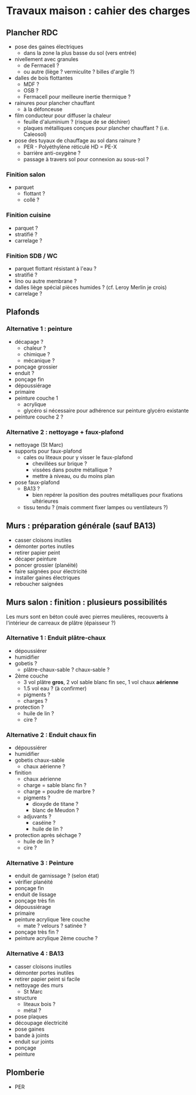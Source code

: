 # Travaux maison : cahier des charges 

## Plancher RDC

- pose des gaines électriques
	- dans la zone la plus basse du sol (vers entrée)
- nivellement avec granules
	- de Fermacell ?
	- ou autre (liège ? vermiculite ? billes d'argile ?)
- dalles de bois flottantes
	- MDF ?
	- OSB ?
	-  Fermacell pour meilleure inertie thermique ?
- rainures pour plancher chauffant
	- à la défonceuse
- film conducteur pour diffuser la chaleur
	- feuille d'aluminium ? (risque de se déchirer)
	- plaques métalliques conçues pour plancher chauffant ? (i.e. Caleosol)
- pose des tuyaux de chauffage au sol dans rainure ?
	- PER - Polyéthylène réticulé HD = PE-X
	- barrière anti-oxygène ?
	- passage à travers sol pour connexion au sous-sol ?

### Finition salon
- parquet
	- flottant ?
	- collé ?

### Finition cuisine
- parquet ?
- stratifié ?
- carrelage ?

### Finition SDB / WC
- parquet flottant résistant à l'eau ?
- stratifié ?
- lino ou autre membrane ?
- dalles liège spécial pièces humides ? (cf. Leroy Merlin je crois)
- carrelage ?

## Plafonds

### Alternative 1 : peinture
- décapage ?
	- chaleur ?
	- chimique ?
	- mécanique ?
- ponçage grossier
- enduit ?
- ponçage fin
- dépoussiérage
- primaire
- peinture couche 1
	- acrylique
	- glycéro si nécessaire pour adhérence sur peinture glycéro existante
- peinture couche 2 ?

### Alternative 2 : nettoyage + faux-plafond
- nettoyage (St Marc)
- supports pour faux-plafond
	- cales ou liteaux pour y visser le faux-plafond
		- chevillées sur brique ?
		- vissées dans poutre métallique ?
		- mettre à niveau, ou du moins plan
- pose faux-plafond
	- BA13 ?
		- bien repérer la position des poutres métalliques pour fixations ultérieures
	- tissu tendu ? (mais comment fixer lampes ou ventilateurs ?)

## Murs : préparation générale (sauf BA13)

- casser cloisons inutiles
- démonter portes inutiles
- retirer papier peint
- décaper peinture
- poncer grossier (planéité)
- faire saignées pour électricité
- installer gaines électriques
- reboucher saignées

## Murs salon : finition : plusieurs possibilités

Les murs sont en béton coulé avec pierres meulières, recouverts à l'intérieur de carreaux de plâtre (épaisseur ?)

### Alternative 1 : Enduit plâtre-chaux
- dépoussiérer
- humidifier
- gobetis ?
	- plâtre-chaux-sable ? chaux-sable ?
- 2ème couche
	- 3 vol plâtre **gros**, 2 vol sable blanc fin sec, 1 vol chaux **aérienne**
	- 1.5 vol eau ? (à confirmer)
	- pigments ?
	- charges ?
- protection ?
	- huile de lin ?
	- cire ?

### Alternative 2 : Enduit chaux fin
- dépoussiérer
- humidifier
- gobetis chaux-sable
	- chaux aérienne ?
- finition
	- chaux aérienne
	- charge = sable blanc fin ?
	- charge = poudre de marbre ?
	- pigments ?
		- dioxyde de titane ?
		- blanc de Meudon ?
	- adjuvants ?
		- caséine ?
		- huile de lin ?
- protection après séchage ?
	- huile de lin ?
	- cire ?

### Alternative 3 : Peinture
- enduit de garnissage ? (selon état)
- vérifier planéité
- ponçage fin
- enduit de lissage
- ponçage très fin
- dépoussiérage
- primaire
- peinture acrylique 1ère couche
	- mate ? velours ? satinée ?
- ponçage très fin ?
- peinture acrylique 2ème couche ?

### Alternative 4 : BA13
- casser cloisons inutiles
- démonter portes inutiles
- retirer papier peint si facile
- nettoyage des murs
	- St Marc
- structure
	- liteaux bois ?
	- métal ?
- pose plaques
- découpage électricité
- pose gaines
- bande à joints
- enduit sur joints
- ponçage
- peinture

## Plomberie
- PER 
<!--stackedit_data:
eyJoaXN0b3J5IjpbLTEzODk3OTg5NzIsLTcyNTcwNzk3Myw2OD
U0NTY3NDEsLTkzNzY2MTQ2NV19
-->